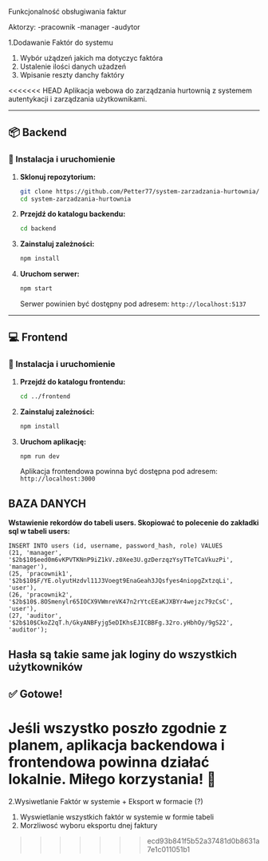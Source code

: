 Funkcjonalność obsługiwania faktur

Aktorzy: 
-pracownik 
-manager
-audytor

1.Dodawanie Faktór do systemu
   1. Wybór użądzeń jakich ma dotyczyc faktóra 
   2. Ustalenie ilości danych użadzeń
   3. Wpisanie reszty danchy faktóry

<<<<<<< HEAD
Aplikacja webowa do zarządzania hurtownią z systemem autentykacji i zarządzania użytkownikami.

---

## 📦 Backend

### 🔧 Instalacja i uruchomienie

1. **Sklonuj repozytorium:**

   ```bash
   git clone https://github.com/Petter77/system-zarzadzania-hurtownia/blob/autentykacja_i_zarzadzanie_uzytkownikami/
   cd system-zarzadzania-hurtownia
   ```

2. **Przejdź do katalogu backendu:**

   ```bash
   cd backend
   ```

3. **Zainstaluj zależności:**

   ```bash
   npm install
   ```
   

4. **Uruchom serwer:**

   ```bash
   npm start
   ```

   Serwer powinien być dostępny pod adresem: `http://localhost:5137`

---

## 💻 Frontend

### 🔧 Instalacja i uruchomienie

1. **Przejdź do katalogu frontendu:**

   ```bash
   cd ../frontend
   ```

2. **Zainstaluj zależności:**

   ```bash
   npm install
   ```


4. **Uruchom aplikację:**

   ```bash
   npm run dev
   ```

   Aplikacja frontendowa powinna być dostępna pod adresem: `http://localhost:3000`

## BAZA DANYCH

**Wstawienie rekordów do tabeli users. Skopiować to polecenie do zakładki sql w tabeli users:**
```
INSERT INTO users (id, username, password_hash, role) VALUES
(21, 'manager', '$2b$10$eed0m6vKPVTKNnP9iZ1kV.z0Xee3U.gzDerzqzYsyTTeTCaVkuzPi', 'manager'),
(25, 'pracownik1', '$2b$10$F/YE.olyutHzdvl11J3Voegt9EnaGeah3JQsfyes4niopgZxtzqLi', 'user'),
(26, 'pracownik2', '$2b$10$.8OSmenylr65IOCX9VWmreVK47n2rYtcEEaKJXBYr4wejzc79zCsC', 'user'),
(27, 'auditor', '$2b$10$CkoZ2qT.h/GkyANBFyjg5eDIKhsEJICBBFg.32ro.yHbhOy/9gS22', 'auditor');
```
Hasła są takie same jak loginy do wszystkich użytkowników
---

## ✅ Gotowe!

Jeśli wszystko poszło zgodnie z planem, aplikacja backendowa i frontendowa powinna działać lokalnie. Miłego korzystania! 🚀
=======
2.Wysiwetlanie Faktór w systemie + Eksport w formacie (?)
   1. Wyswietlanie wszystkich faktór w systemie w formie tabeli
   2. Morzliwosć wyboru eksportu dnej faktury
>>>>>>> ecd93b841f5b52a37481d0b8631a7e1c011051b1
